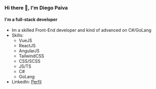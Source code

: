 ### Hi there 👋, I'm **Diego Paiva**
#### I'm a **full-stack** developer
- Im a skilled Front-End developer and kind of advanced on C#/GoLang
- Skills:
  - VueJS
  - ReactJS
  - AngularJS
  - TailwindCSS
  - CSS/SCSS
  - JS/TS
  - C#
  - GoLang
- LinkedIn: [Perfil](https://www.linkedin.com/in/d-paiva/)
